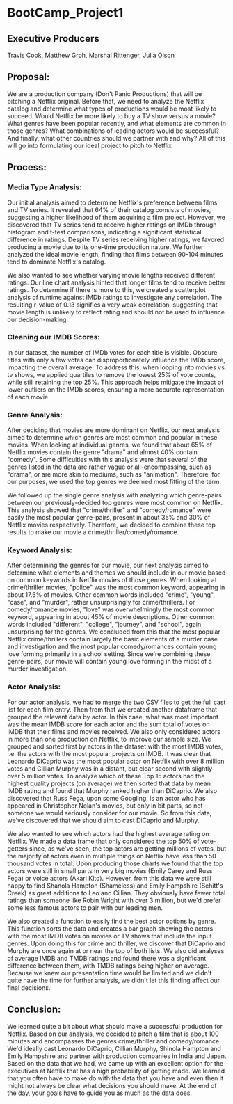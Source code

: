 # BootCamp_Project1
## Executive Producers
Travis Cook, Matthew Groh, Marshal Rittenger, Julia Olson

## Proposal:  
We are a production company (Don't Panic Productions) that will be pitching a Netflix original. Before that, we need to analyze the Netflix catalog and determine what 
types of productions would be most likely to succeed. Would Netflix be more likely to buy a TV show versus a movie? What genres have been popular recently, and what 
elements are common in those genres? What combinations of leading actors would be successful? And finally, what other countries should we partner with and why? All of 
this will go into formulating our ideal project to pitch to Netflix

## Process:
### Media Type Analysis:
Our initial analysis aimed to determine Netflix's preference between films and TV series. It revealed that 64% of their catalog consists of movies, suggesting a higher 
likelihood of them acquiring a film project.  However, we discovered that TV series tend to receive higher ratings on IMDb through histogram and t-test comparisons, 
indicating a significant statistical difference in ratings. Despite TV series receiving higher ratings, we favored producing a movie due to its 
one-time production nature. We further analyzed the ideal movie length, finding that films between 90-104 minutes tend to dominate Netflix's catalog.  

We also wanted to see whether varying movie lengths received different ratings. Our line chart analysis hinted that longer films tend to receive better ratings.  To 
determine if there is more to this, we created a scatterplot analysis of runtime against IMDb ratings to investigate any correlation. The resulting r-value of 0.13 
signifies a very weak correlation, suggesting that movie length is unlikely to reflect rating and should not be used to influence our decision-making.

### Cleaning our IMDB Scores:
In our dataset, the number of IMDb votes for each title is visible. Obscure titles with only a few votes can disproportionately influence the IMDb score, impacting the 
overall average. To address this, when looping into movies vs. tv shows, we applied quartiles to remove the lowest 25% of vote counts, while still retaining the top 25%. 
This approach helps mitigate the impact of lower outliers on the IMDb scores, ensuring a more accurate representation of each movie.

### Genre Analysis:
After deciding that movies are more dominant on Netflix, our next analysis aimed to determine
which genres are most common and popular in these movies. When looking at individual genres,
we found that about 65% of Netflix movies contain the genre "drama" and almost 40% contain
"comedy". Some difficulties with this analysis were that several of the genres listed in the data
are rather vague or all-encompassing, such as "drama", or are more akin to mediums,
such as "animation". Therefore, for our purposes, we used the top genres we deemed
most fitting of the term.

We followed up the single genre analysis with analyzing which genre-pairs between our previously-decided
top genres were most common on Netflix. This analysis showed that "crime/thriller" and "comedy/romance"
were easily the most popular genre-pairs, present in about 35% and 30% of Netflix movies respectively.
Therefore, we decided to combine these top results to make our movie a crime/thriller/comedy/romance.

### Keyword Analysis:
After determining the genres for our movie, our next analysis aimed to determine what elements and themes
we should include in our movie based on common keywords in Netflix movies of those genres.
When looking at crime/thriller movies, "police" was the most common keyword, appearing in about 17.5% of
movies. Other common words included "crime", "young", "case", and "murder", rather unsurprisingly for
crime/thrillers. For comedy/romance movies, "love" was overwhelmingly the most common keyword, appearing
in about 45% of movie descriptions. Other common words included "different", "college", "journey", and "school",
again unsurprising for the genres. We concluded from this that the most popular Netflix crime/thrillers contain
largely the basic elements of a murder case and investigation and the most popular comedy/romances contain
young love forming primarily in a school setting. Since we're combining these genre-pairs, our movie will contain
young love forming in the midst of a murder investigation.

### Actor Analysis:
For our actor analysis, we had to merge the two CSV files to get the full cast list for each film entry. Then from that we created another dataframe that grouped
the relevant data by actor. In this case, what was most important was the mean IMDB score for each actor and the sum total of votes on IMDB that their films and
movies received. We also only considered actors in more than one production on Netflix, to improve our sample size. We grouped and sorted first by actors 
in the dataset with the most IMDB votes, i.e. the actors with the most popular projects on IMDB. It was clear that Leonardo DiCaprio was the most popular actor on 
Netflix with over 8 million votes and Cillian Murphy was in a distant, but clear second with slightly over 5 million votes. To analyze which of these Top 15 
actors had the highest quality projects (on average) we then sorted that data by mean IMDB rating  and found that Murphy ranked higher than DiCaprio. We also 
discovered that Russ Fega, upon some Googling, is an actor who has appeared in Christopher Nolan's movies, but only in bit parts, so not someone we would seriously 
consider for our movie. So from this data, we've discovered that we should aim to cast DiCaprio and Murphy.

We also wanted to see which actors had the highest average rating on Netflix. We made a data frame that only considered the top 50% of vote-getters since, as we've 
seen, the top actors are getting millions of votes, but the majority of actors even in multiple things on Netflix have less than 50 thousand votes in total. Upon 
producing those charts we found that the top actors were still in small parts in very big movies (Emily Carey and Russ Fega) or voice actors (Akari Kito). However,
from this data we were still happy to find Shanola Hampton (Shameless) and Emily Hampshire (Schitt's Creek) as great additions to Leo and Cillian. They obviously 
have fewer total ratings than someone like Robin Wright with over 3 million, but we'd prefer some less famous actors to pair with our leading men.

We also created a function to easily find the best actor options by genre. This function sorts the data and creates a bar graph showing the actors with the most IMDB votes
on movies or TV shows that include the input genres. Upon doing this for crime and thriller, we discover that DiCaprio and Murphy are once again at or near 
the top of both lists. We also did analyses of average IMDB and TMDB ratings and found there was a significant difference between them, with TMDB ratings being
higher on average. Because we knew our presentation time would be limited and we didn't quite have the time for further analysis, we didn't let this finding affect 
our final decisions. 

## Conclusion:
We learned quite a bit about what should make a successful production for Netflix. Based on our analysis, we decided to pitch a film that is about 100 minutes and encompasses
the genres crime/thriller and comedy/romance. We'd ideally cast Leonardo DiCaprio, Cillian Murphy, Shinola Hampton and Emily Hampshire and partner with production companies 
in India and Japan. Based on the data that we had, we came up with an excellent option for the executives at Netflix that has a high probability of getting made. We learned 
that you often have to make do with the data that you have and even then it might not always be clear what decisions you should make. At the end of the day, your goals have 
to guide you as much as the data does. 
